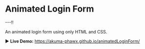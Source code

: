 # Animated Login Form

---!!

An animated login form using only HTML and CSS.

:arrow_forward: **Live Demo:** https://akuma-phawx.github.io/animatedLoginForm/
